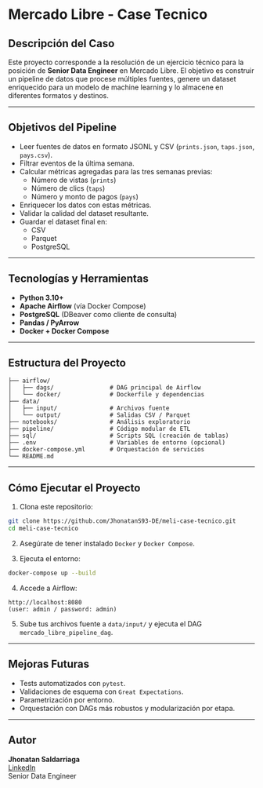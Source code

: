 # Mercado Libre - Case Tecnico

## Descripción del Caso

Este proyecto corresponde a la resolución de un ejercicio técnico para la posición de **Senior Data Engineer** en Mercado Libre. El objetivo es construir un pipeline de datos que procese múltiples fuentes, genere un dataset enriquecido para un modelo de machine learning y lo almacene en diferentes formatos y destinos.

---

## Objetivos del Pipeline

- Leer fuentes de datos en formato JSONL y CSV (`prints.json`, `taps.json`, `pays.csv`).
- Filtrar eventos de la última semana.
- Calcular métricas agregadas para las tres semanas previas:
  - Número de vistas (`prints`)
  - Número de clics (`taps`)
  - Número y monto de pagos (`pays`)
- Enriquecer los datos con estas métricas.
- Validar la calidad del dataset resultante.
- Guardar el dataset final en:
  - CSV
  - Parquet
  - PostgreSQL

---

## Tecnologías y Herramientas

- **Python 3.10+**
- **Apache Airflow** (vía Docker Compose)
- **PostgreSQL** (DBeaver como cliente de consulta)
- **Pandas / PyArrow**
- **Docker + Docker Compose**

---

## Estructura del Proyecto

```
├── airflow/
│   ├── dags/                # DAG principal de Airflow
│   └── docker/              # Dockerfile y dependencias
├── data/
│   ├── input/               # Archivos fuente
│   └── output/              # Salidas CSV / Parquet
├── notebooks/               # Análisis exploratorio
├── pipeline/                # Código modular de ETL
├── sql/                     # Scripts SQL (creación de tablas)
├── .env                     # Variables de entorno (opcional)
├── docker-compose.yml       # Orquestación de servicios
└── README.md
```

---

## Cómo Ejecutar el Proyecto

1. Clona este repositorio:
```bash
git clone https://github.com/JhonatanS93-DE/meli-case-tecnico.git
cd meli-case-tecnico
```

2. Asegúrate de tener instalado `Docker` y `Docker Compose`.

3. Ejecuta el entorno:
```bash
docker-compose up --build
```

4. Accede a Airflow:
```
http://localhost:8080
(user: admin / password: admin)
```

5. Sube tus archivos fuente a `data/input/` y ejecuta el DAG `mercado_libre_pipeline_dag`.

---

## Mejoras Futuras

- Tests automatizados con `pytest`.
- Validaciones de esquema con `Great Expectations`.
- Parametrización por entorno.
- Orquestación con DAGs más robustos y modularización por etapa.

---

## Autor

**Jhonatan Saldarriaga**  
[LinkedIn](https://www.linkedin.com/in/jhonatan-saldarriaga/)  
Senior Data Engineer
